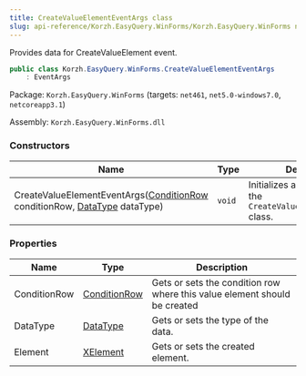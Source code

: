 ```yaml
---
title: CreateValueElementEventArgs class
slug: api-reference/Korzh.EasyQuery.WinForms/Korzh.EasyQuery.WinForms namespace/createvalueelementeventargs-class
---
```



Provides data for CreateValueElement event.
```csharp
public class Korzh.EasyQuery.WinForms.CreateValueElementEventArgs
    : EventArgs

```
Package: `Korzh.EasyQuery.WinForms` (targets: `net461`, `net5.0-windows7.0`, `netcoreapp3.1`)

Assembly: `Korzh.EasyQuery.WinForms.dll`

### Constructors

| Name | Type | Description | 
| --- | --- | --- | 
| CreateValueElementEventArgs([ConditionRow](/api-reference/korzh-easyquery-winforms/korzh-easyquery-winforms-namespace/conditionrow-class) conditionRow, [DataType](/api-reference/easydata-core/easydata-namespace/datatype-enum) dataType) | `void` | Initializes a new instance of the `CreateValueElementEventArgs` class. | 


### Properties

| Name | Type | Description | 
| --- | --- | --- | 
| ConditionRow | [ConditionRow](/api-reference/korzh-easyquery-winforms/korzh-easyquery-winforms-namespace/conditionrow-class) | Gets or sets the condition row where this value element should be created | 
| DataType | [DataType](/api-reference/easydata-core/easydata-namespace/datatype-enum) | Gets or sets the type of the data. | 
| Element | [XElement](/api-reference/korzh-easyquery-winforms/korzh-easyquery-winforms-namespace/xelement-class) | Gets or sets the created element. |